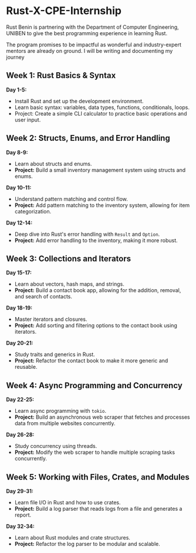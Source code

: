 # Rust-X-CPE-Internship
Rust Benin is partnering with the Department of Computer Engineering, UNIBEN to give the best programming experience in learning Rust.

The program promises to be impactful as wonderful and industry-expert mentors are already on ground. I will  be writing and documenting my journey

## Week 1: Rust Basics & Syntax
**Day 1-5:**

- Install Rust and set up the development environment.
- Learn basic syntax: variables, data types, functions, conditionals, loops.
- Project: Create a simple CLI calculator to practice basic operations and user input.
## Week 2: Structs, Enums, and Error Handling

**Day 8-9:**
- Learn about structs and enums.
- **Project:** Build a small inventory management system using structs and enums.

**Day 10-11:**
- Understand pattern matching and control flow.
- **Project:** Add pattern matching to the inventory system, allowing for item categorization.

**Day 12-14:**
- Deep dive into Rust's error handling with `Result` and `Option`.
- **Project:** Add error handling to the inventory, making it more robust.

## Week 3: Collections and Iterators

**Day 15-17:**
- Learn about vectors, hash maps, and strings.
- **Project:** Build a contact book app, allowing for the addition, removal, and search of contacts.

**Day 18-19:**
- Master iterators and closures.
- **Project:** Add sorting and filtering options to the contact book using iterators.

**Day 20-21:**
- Study traits and generics in Rust.
- **Project:** Refactor the contact book to make it more generic and reusable.

## Week 4: Async Programming and Concurrency

**Day 22-25:**
- Learn async programming with `tokio`.
- **Project:** Build an asynchronous web scraper that fetches and processes data from multiple websites concurrently.

**Day 26-28:**
- Study concurrency using threads.
- **Project:** Modify the web scraper to handle multiple scraping tasks concurrently.

## Week 5: Working with Files, Crates, and Modules

**Day 29-31:**
- Learn file I/O in Rust and how to use crates.
- **Project:** Build a log parser that reads logs from a file and generates a report.

**Day 32-34:**
- Learn about Rust modules and crate structures.
- **Project:** Refactor the log parser to be modular and scalable.
